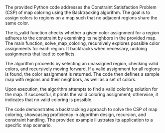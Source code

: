 The provided Python code addresses the Constraint Satisfaction Problem (CSP) of map coloring using the Backtracking algorithm. The goal is to assign colors to regions on a map such that no adjacent regions share the same color.

The is_valid function checks whether a given color assignment for a region adheres to the constraint by examining its neighbors in the provided map. The main function, solve_map_coloring, recursively explores possible color assignments for each region. It backtracks when necessary, undoing assignments that lead to conflicts.

The algorithm proceeds by selecting an unassigned region, checking valid colors, and recursively moving forward. If a valid assignment for all regions is found, the color assignment is returned. The code then defines a sample map with regions and their neighbors, as well as a set of colors.

Upon execution, the algorithm attempts to find a valid coloring solution for the map. If successful, it prints the valid coloring assignment; otherwise, it indicates that no valid coloring is possible.

The code demonstrates a backtracking approach to solve the CSP of map coloring, showcasing proficiency in algorithm design, recursion, and constraint handling. The provided example illustrates its application to a specific map scenario.
